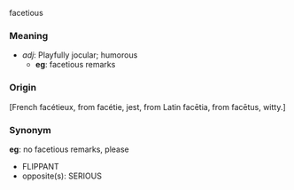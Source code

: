facetious
### Meaning
+ _adj_: Playfully jocular; humorous
    + __eg__: facetious remarks

### Origin

[French facétieux, from facétie, jest, from Latin facētia, from facētus, witty.]

### Synonym

__eg__: no facetious remarks, please

+ FLIPPANT
+ opposite(s): SERIOUS


